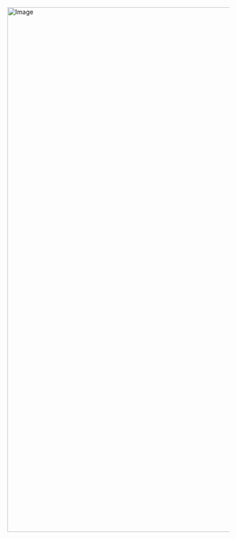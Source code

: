 <img width="1190" alt="Image" src="https://github.com/user-attachments/assets/4f76ca31-a275-4f8f-991f-7fee3823406f" />
